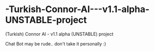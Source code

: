 # -Turkish-Connor-AI---v1.1-alpha-UNSTABLE-project
(Turkish) Connor AI - v1.1 alpha (UNSTABLE) project



Chat Bot may be rude.. don't take it personally :)
